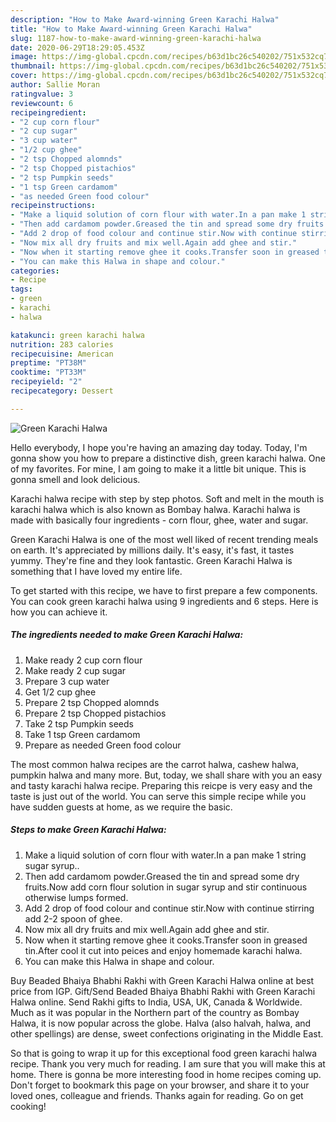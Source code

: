 ```yaml
---
description: "How to Make Award-winning Green Karachi Halwa"
title: "How to Make Award-winning Green Karachi Halwa"
slug: 1187-how-to-make-award-winning-green-karachi-halwa
date: 2020-06-29T18:29:05.453Z
image: https://img-global.cpcdn.com/recipes/b63d1bc26c540202/751x532cq70/green-karachi-halwa-recipe-main-photo.jpg
thumbnail: https://img-global.cpcdn.com/recipes/b63d1bc26c540202/751x532cq70/green-karachi-halwa-recipe-main-photo.jpg
cover: https://img-global.cpcdn.com/recipes/b63d1bc26c540202/751x532cq70/green-karachi-halwa-recipe-main-photo.jpg
author: Sallie Moran
ratingvalue: 3
reviewcount: 6
recipeingredient:
- "2 cup corn flour"
- "2 cup sugar"
- "3 cup water"
- "1/2 cup ghee"
- "2 tsp Chopped alomnds"
- "2 tsp Chopped pistachios"
- "2 tsp Pumpkin seeds"
- "1 tsp Green cardamom"
- "as needed Green food colour"
recipeinstructions:
- "Make a liquid solution of corn flour with water.In a pan make 1 string sugar syrup.."
- "Then add cardamom powder.Greased the tin and spread some dry fruits.Now add corn flour solution in sugar syrup and stir continuous otherwise lumps formed."
- "Add 2 drop of food colour and continue stir.Now with continue stirring add 2-2 spoon of ghee."
- "Now mix all dry fruits and mix well.Again add ghee and stir."
- "Now when it starting remove ghee it cooks.Transfer soon in greased tin.After cool it cut into peices and enjoy homemade karachi halwa."
- "You can make this Halwa in shape and colour."
categories:
- Recipe
tags:
- green
- karachi
- halwa

katakunci: green karachi halwa 
nutrition: 283 calories
recipecuisine: American
preptime: "PT38M"
cooktime: "PT33M"
recipeyield: "2"
recipecategory: Dessert

---
```



![Green Karachi Halwa](https://img-global.cpcdn.com/recipes/b63d1bc26c540202/751x532cq70/green-karachi-halwa-recipe-main-photo.jpg)

Hello everybody, I hope you're having an amazing day today. Today, I'm gonna show you how to prepare a distinctive dish, green karachi halwa. One of my favorites. For mine, I am going to make it a little bit unique. This is gonna smell and look delicious.

Karachi halwa recipe with step by step photos. Soft and melt in the mouth is karachi halwa which is also known as Bombay halwa. Karachi halwa is made with basically four ingredients - corn flour, ghee, water and sugar.

Green Karachi Halwa is one of the most well liked of recent trending meals on earth. It's appreciated by millions daily. It's easy, it's fast, it tastes yummy. They're fine and they look fantastic. Green Karachi Halwa is something that I have loved my entire life.


To get started with this recipe, we have to first prepare a few components. You can cook green karachi halwa using 9 ingredients and 6 steps. Here is how you can achieve it.

<!--inarticleads1-->

##### The ingredients needed to make Green Karachi Halwa:

1. Make ready 2 cup corn flour
1. Make ready 2 cup sugar
1. Prepare 3 cup water
1. Get 1/2 cup ghee
1. Prepare 2 tsp Chopped alomnds
1. Prepare 2 tsp Chopped pistachios
1. Take 2 tsp Pumpkin seeds
1. Take 1 tsp Green cardamom
1. Prepare as needed Green food colour


The most common halwa recipes are the carrot halwa, cashew halwa, pumpkin halwa and many more. But, today, we shall share with you an easy and tasty karachi halwa recipe. Preparing this reicpe is very easy and the taste is just out of the world. You can serve this simple recipe while you have sudden guests at home, as we require the basic. 

<!--inarticleads2-->

##### Steps to make Green Karachi Halwa:

1. Make a liquid solution of corn flour with water.In a pan make 1 string sugar syrup..
1. Then add cardamom powder.Greased the tin and spread some dry fruits.Now add corn flour solution in sugar syrup and stir continuous otherwise lumps formed.
1. Add 2 drop of food colour and continue stir.Now with continue stirring add 2-2 spoon of ghee.
1. Now mix all dry fruits and mix well.Again add ghee and stir.
1. Now when it starting remove ghee it cooks.Transfer soon in greased tin.After cool it cut into peices and enjoy homemade karachi halwa.
1. You can make this Halwa in shape and colour.


Buy Beaded Bhaiya Bhabhi Rakhi with Green Karachi Halwa online at best price from IGP. Gift/Send Beaded Bhaiya Bhabhi Rakhi with Green Karachi Halwa online. Send Rakhi gifts to India, USA, UK, Canada &amp; Worldwide. Much as it was popular in the Northern part of the country as Bombay Halwa, it is now popular across the globe. Halva (also halvah, halwa, and other spellings) are dense, sweet confections originating in the Middle East. 

So that is going to wrap it up for this exceptional food green karachi halwa recipe. Thank you very much for reading. I am sure that you will make this at home. There is gonna be more interesting food in home recipes coming up. Don't forget to bookmark this page on your browser, and share it to your loved ones, colleague and friends. Thanks again for reading. Go on get cooking!
